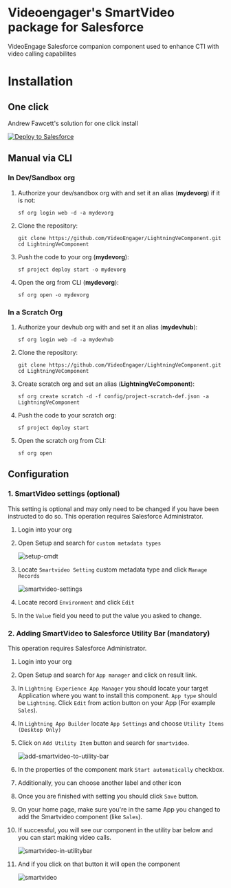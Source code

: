 # Videoengager's SmartVideo package for Salesforce

VideoEngage Salesforce companion component used to enhance CTI with video calling capabilites

# Installation

## One click
Andrew Fawcett's solution for one click install

<a href="https://githubsfdeploy.herokuapp.com">
  <img alt="Deploy to Salesforce"
       src="https://raw.githubusercontent.com/afawcett/githubsfdeploy/master/deploy.png">
</a>

## Manual via CLI

### In Dev/Sandbox org

1. Authorize your dev/sandbox org with and set it an alias (**mydevorg**) if it is not:
    ```
    sf org login web -d -a mydevorg
    ```

1. Clone the repository:

    ```
    git clone https://github.com/VideoEngager/LightningVeComponent.git
    cd LightningVeComponent
    ```
1. Push the code to your org (**mydevorg**):

    ```
    sf project deploy start -o mydevorg
    ```

1. Open the org from CLI (**mydevorg**):

    ```
    sf org open -o mydevorg
    ```

### In a Scratch Org

1. Authorize your devhub org with and set it an alias (**mydevhub**):

    ```
    sf org login web -d -a mydevhub
    ```

1. Clone the repository:

    ```
    git clone https://github.com/VideoEngager/LightningVeComponent.git
    cd LightningVeComponent
    ```

1. Create scratch org and set an alias (**LightningVeComponent**):

    ```
    sf org create scratch -d -f config/project-scratch-def.json -a LightningVeComponent
    ```

1. Push the code to your scratch org:

    ```
    sf project deploy start
    ```

1. Open the scratch org from CLI:

    ```
    sf org open
    ```

## Configuration

### 1. SmartVideo settings (optional)

This setting is optional and may only need to be changed if you have been instructed to do so. This operation requires Salesforce Administrator.

1. Login into your org
1. Open Setup and search for `custom metadata types`

   ![setup-cmdt](assets/setup-cmdt-nav.png)
1. Locate `Smartvideo Setting` custom metadata type and click `Manage Records`

   ![smartvideo-settings](assets/smartvideo-cmdt.png)
1. Locate record `Environment` and click `Edit`
1. In the `Value` field you need to put the value you asked to change.

### 2. Adding SmartVideo to Salesforce Utility Bar (mandatory)

This operation requires Salesforce Administrator.

1. Login into your org
1. Open Setup and search for `App manager` and click on result link.
1. In `Lightning Experience App Manager` you should locate your target Application where you want to install this component. `App type` should be `Lightning`. Click `Edit` from action button on your App (For example `Sales`).
1. In `Lightning App Builder` locate `App Settings` and choose `Utility Items (Desktop Only)`
1. Click on `Add Utility Item` button and search for `smartvideo`.
  
    ![add-smartvideo-to-utility-bar](assets/search-add-smartvideo-to-utilitybar.png)

1. In the properties of the component mark `Start automatically` checkbox.
1. Additionally, you can choose another label and other icon
1. Once you are finished with setting you should click `Save` button.
1. On your home page, make sure you're in the same App you changed to add the Smartvideo component (like `Sales`).
1. If successful, you will see our component in the utility bar below and you can start making video calls.
  
    ![smartvideo-in-utilitybar](assets/smartvideo-component-in-utilitybar.png)

1. And if you click on that button it will open the component
    
    ![smartvideo](assets/smartvideo.png)

